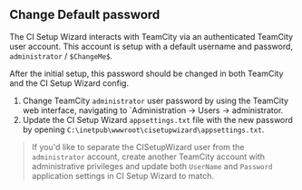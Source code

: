 ## Change Default password
The CI Setup Wizard interacts with TeamCity via an authenticated TeamCity user account. This account is setup with a default username and password, `administrator` / `$ChangeMe$`.

After the initial setup, this password should be changed in both TeamCity and the CI Setup Wizard config.

1. Change TeamCity `administrator` user password by using the TeamCity web interface, navigating to `Administration -> Users -> administrator.
2. Update the CI Setup Wizard `appsettings.txt` file with the new password by opening `C:\inetpub\wwwroot\cisetupwizard\appsettings.txt`.

> If you'd like to separate the CISetupWizard user from the `administrator` account, create another TeamCity account with administrative privileges and update both `UserName` and `Password` application settings in CI Setup Wizard to match.